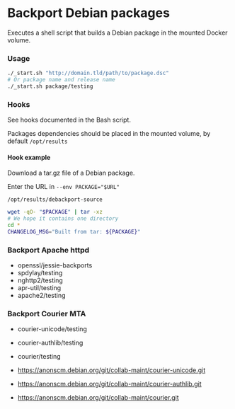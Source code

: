 # Backport Debian packages

Executes a shell script that builds a Debian package in the mounted Docker volume.

### Usage

```bash
./_start.sh "http://domain.tld/path/to/package.dsc"
# Or package name and release name
./_start.sh package/testing
```

### Hooks

See hooks documented in the Bash script.

Packages dependencies should be placed in the mounted volume, by default `/opt/results`

#### Hook example

Download a tar.gz file of a Debian package.

Enter the URL in `--env PACKAGE="$URL"`

`/opt/results/debackport-source`

```bash
wget -qO- "$PACKAGE" | tar -xz
# We hope it contains one directory
cd *
CHANGELOG_MSG="Built from tar: ${PACKAGE}"
```

### Backport Apache httpd

- openssl/jessie-backports
- spdylay/testing
- nghttp2/testing
- apr-util/testing
- apache2/testing

### Backport Courier MTA

- courier-unicode/testing
- courier-authlib/testing
- courier/testing

- https://anonscm.debian.org/git/collab-maint/courier-unicode.git
- https://anonscm.debian.org/git/collab-maint/courier-authlib.git
- https://anonscm.debian.org/git/collab-maint/courier.git
